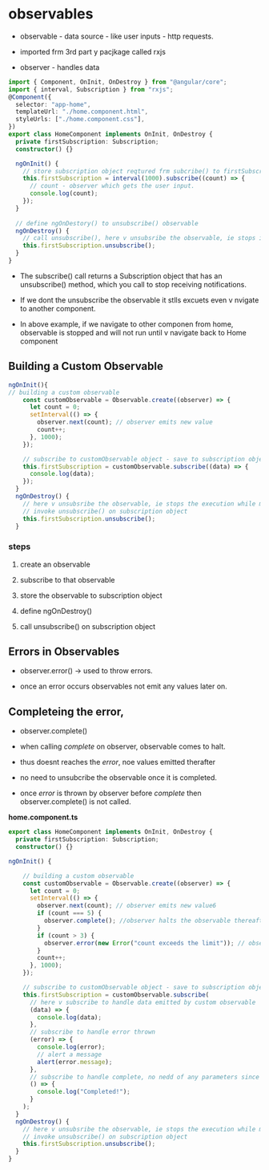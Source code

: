 # observables

- observable - data source - like user inputs - http requests.

- imported frm 3rd part y pacjkage called rxjs

- observer - handles data

```typescript
import { Component, OnInit, OnDestroy } from "@angular/core";
import { interval, Subscription } from "rxjs";
@Component({
  selector: "app-home",
  templateUrl: "./home.component.html",
  styleUrls: ["./home.component.css"],
})
export class HomeComponent implements OnInit, OnDestroy {
  private firstSubscription: Subscription;
  constructor() {}

  ngOnInit() {
    // store subscription object reqtured frm subcribe() to firstSubscription.
    this.firstSubscription = interval(1000).subscribe((count) => {
      // count - observer which gets the user input.
      console.log(count);
    });
  }
  
  // define ngOnDestory() to unsubscribe() observable
  ngOnDestroy() {
    // call unsubscribe(), here v unsubsribe the observable, ie stops its execution while moving to another component.
    this.firstSubscription.unsubscribe();
  }
}

```
- The subscribe() call returns a Subscription object that has an unsubscribe() method, which you call to stop receiving notifications.

- If we dont the unsubscribe the observable it stlls excuets even v nvigate to another component.

- In above example, if we navigate to other componen from home, observable is stopped and will not run until v navigate back to Home component

## Building a Custom Observable

```typescript
ngOnInit(){
// building a custom observable
    const customObservable = Observable.create((observer) => {
      let count = 0;
      setInterval(() => {
        observer.next(count); // observer emits new value
        count++;
      }, 1000);
    });

    // subscribe to customObservable object - save to subscription object
    this.firstSubscription = customObservable.subscribe((data) => {
      console.log(data);
    });
  }
  ngOnDestroy() {
    // here v unsubsribe the observable, ie stops the execution while moving to another component
    // invoke unsubscribe() on subscription object
    this.firstSubscription.unsubscribe();
  }
```
### steps

1. create an observable 

2. subscribe to that observable

3. store the observable to subscription object

4. define ngOnDestroy()

5. call unsubscribe() on subscription object



## Errors in Observables

- observer.error() -> used to throw errors.

- once an error occurs observables not emit any values later on.


## Completeing the error,

- observer.complete()

- when calling *complete* on observer, observable comes to halt.
- thus doesnt reaches the *error*, noe values emitted therafter
	
- no need to unsubcribe the observable once it is completed.
		
- once *error* is thrown by observer before *complete* then observer.complete() is not called.


**home.component.ts**

```typescript
export class HomeComponent implements OnInit, OnDestroy {
  private firstSubscription: Subscription;
  constructor() {}

ngOnInit() {

    // building a custom observable
    const customObservable = Observable.create((observer) => {
      let count = 0;
      setInterval(() => {
        observer.next(count); // observer emits new value6
        if (count === 5) {
          observer.complete(); //observer halts the observable thereafter, ie no data/error is emitted afterwards
        }
        if (count > 3) {
          observer.error(new Error("count exceeds the limit")); // observer throws error
        }
        count++;
      }, 1000);
    });

    // subscribe to customObservable object - save to subscription object
    this.firstSubscription = customObservable.subscribe(
      // here v subscribe to handle data emitted by custom observable
      (data) => {
        console.log(data);
      },
      // subscribe to handle error thrown
      (error) => {
        console.log(error);
        // alert a message
        alert(error.message);
      },
      // subscribe to handle complete, no nedd of any parameters since no args r passed after complete()
      () => {
        console.log("Completed!");
      }
    );
  }
  ngOnDestroy() {
    // here v unsubsribe the observable, ie stops the execution while moving to another component
    // invoke unsubscribe() on subscription object
    this.firstSubscription.unsubscribe();
  }
}
```	
	
		

